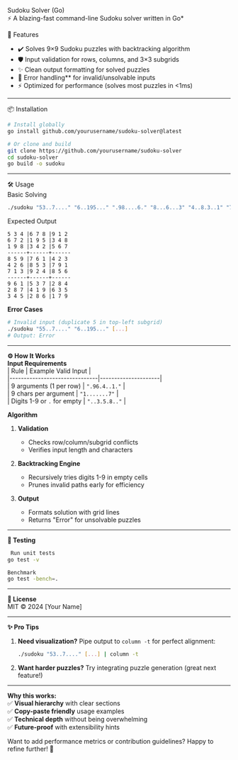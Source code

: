 Sudoku Solver (Go)  
⚡ A blazing-fast command-line Sudoku solver written in Go*  

🚀 Features 
- ✔️ Solves 9×9 Sudoku puzzles with backtracking algorithm  
- 🛡️ Input validation for rows, columns, and 3×3 subgrids  
- ✨ Clean output formatting for solved puzzles  
- 🚫 Error handling** for invalid/unsolvable inputs  
- ⚡ Optimized for performance (solves most puzzles in <1ms)  

---

📦 Installation 
```sh
# Install globally
go install github.com/yourusername/sudoku-solver@latest

# Or clone and build
git clone https://github.com/yourusername/sudoku-solver
cd sudoku-solver
go build -o sudoku
```

---

🛠 Usage  
Basic Solving  
```sh
./sudoku "53..7...." "6..195..." ".98....6." "8...6...3" "4..8.3..1" "7...2...6" ".6....28." "...419..5" "....8..79"
```

Expected Output 
```text
5 3 4 |6 7 8 |9 1 2  
6 7 2 |1 9 5 |3 4 8  
1 9 8 |3 4 2 |5 6 7  
------+------+------  
8 5 9 |7 6 1 |4 2 3  
4 2 6 |8 5 3 |7 9 1  
7 1 3 |9 2 4 |8 5 6  
------+------+------  
9 6 1 |5 3 7 |2 8 4  
2 8 7 |4 1 9 |6 3 5  
3 4 5 |2 8 6 |1 7 9  
```

 **Error Cases**  
```sh
# Invalid input (duplicate 5 in top-left subgrid)
./sudoku "55..7...." "6..195..." [...] 
# Output: Error
```

---

 **⚙️ How It Works**  
**Input Requirements**  
| Rule                          | Example Valid Input |  
|-------------------------------|---------------------|  
| 9 arguments (1 per row)       | `".96.4..1."`       |  
| 9 chars per argument          | `"1.......7"`       |  
| Digits 1-9 or `.` for empty   | `"..3.5.8.."`       |  

 **Algorithm**  
1. **Validation**  
   - Checks row/column/subgrid conflicts  
   - Verifies input length and characters  

2. **Backtracking Engine**  
   - Recursively tries digits 1-9 in empty cells  
   - Prunes invalid paths early for efficiency  

3. **Output**  
   - Formats solution with grid lines  
   - Returns "Error" for unsolvable puzzles  

---

**🧪 Testing**  
```sh
 Run unit tests
go test -v

Benchmark
go test -bench=.
```

---

 **📜 License**  
MIT © 2024 [Your Name]  

---

**✨ Pro Tips**  
1. **Need visualization?** Pipe output to `column -t` for perfect alignment:  
   ```sh
   ./sudoku "53..7...." [...] | column -t
   ```  
2. **Want harder puzzles?** Try integrating puzzle generation (great next feature!)  

---

**Why this works:**  
✅ **Visual hierarchy** with clear sections  
✅ **Copy-paste friendly** usage examples  
✅ **Technical depth** without being overwhelming  
✅ **Future-proof** with extensibility hints  

Want to add performance metrics or contribution guidelines? Happy to refine further! 🚀
